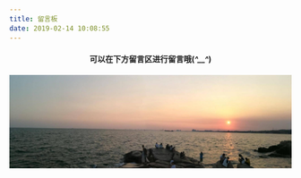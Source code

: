 ```yaml
---
title: 留言板
date: 2019-02-14 10:08:55
---
```


<div class="ds-recent-visitors" data-num-items="28" data-avatar-size="42" id="ds-recent-visitors">
    <center><h4>可以在下方留言区进行留言哦(<em>^__^</em>)</h4></center>
    <img src="/img/guestbook.jpg" alt="留言板" title="">
</div>
